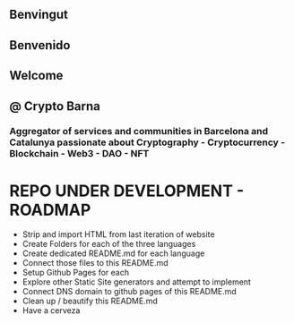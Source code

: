 ## Benvingut

## Benvenido

## Welcome

## @ Crypto Barna

### Aggregator of services and communities in Barcelona and Catalunya passionate about Cryptography - Cryptocurrency - Blockchain - Web3 - DAO - NFT



# REPO UNDER DEVELOPMENT - ROADMAP
- Strip and import HTML from last iteration of website
- Create Folders for each of the three languages
- Create dedicated README.md for each language
- Connect those files to this README.md
- Setup Github Pages for each
- Explore other Static Site generators and attempt to implement
- Connect DNS domain to github pages of this README.md
- Clean up / beautify this README.md
- Have a cerveza
